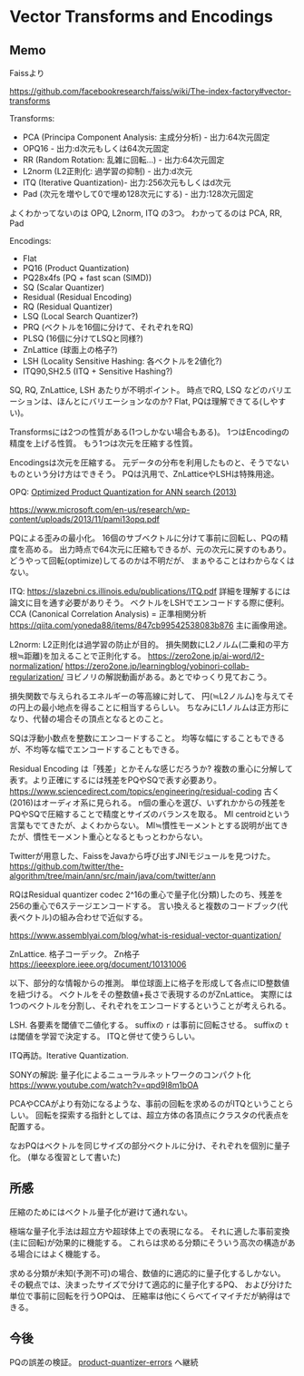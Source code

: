 # Vector Transforms and Encodings

## Memo

Faissより

<https://github.com/facebookresearch/faiss/wiki/The-index-factory#vector-transforms>

Transforms:

*   PCA (Principa Component Analysis: 主成分分析) - 出力:64次元固定
*   OPQ16 - 出力:d次元もしくは64次元固定
*   RR (Random Rotation: 乱雑に回転…) - 出力:64次元固定
*   L2norm (L2正則化: 過学習の抑制) - 出力:d次元
*   ITQ (Iterative Quantization)- 出力:256次元もしくはd次元
*   Pad (次元を増やして0で埋め128次元にする) - 出力:128次元固定

よくわかってないのは OPQ, L2norm, ITQ の3つ。
わかってるのは PCA, RR, Pad

Encodings:

*   Flat
*   PQ16 (Product Quantization)
*   PQ28x4fs (PQ + fast scan (SIMD))
*   SQ (Scalar Quantizer)
*   Residual (Residual Encoding)
*   RQ (Residual Quantizer)
*   LSQ (Local Search Quantizer?)
*   PRQ (ベクトルを16個に分けて、それぞれをRQ)
*   PLSQ (16個に分けてLSQと同様?)
*   ZnLattice (球面上の格子?)
*   LSH (Locality Sensitive Hashing: 各ベクトルを2値化?)
*   ITQ90,SH2.5 (ITQ + Sensitive Hashing?)

SQ, RQ, ZnLattice, LSH あたりが不明ポイント。
時点でRQ, LSQ などのバリエーションは、ほんとにバリエーションなのか?
Flat, PQは理解できてる(しやすい)。

Transformsには2つの性質がある(1つしかない場合もある)。
1つはEncodingの精度を上げる性質。
もう1つは次元を圧縮する性質。

Encodingsは次元を圧縮する。
元データの分布を利用したものと、そうでないものという分け方はできそう。
PQは汎用で、ZnLatticeやLSHは特殊用途。

OPQ: [Optimized Product Quantization for ANN search (2013)](https://ieeexplore.ieee.org/document/6619223)

<https://www.microsoft.com/en-us/research/wp-content/uploads/2013/11/pami13opq.pdf>

PQによる歪みの最小化。
16個のサブベクトルに分けて事前に回転し、PQの精度を高める。
出力時点で64次元に圧縮もできるが、元の次元に戻すのもあり。
どうやって回転(optimize)してるのかは不明だが、
まぁやることはわからなくはない。

ITQ: <https://slazebni.cs.illinois.edu/publications/ITQ.pdf>
詳細を理解するには論文に目を通す必要がありそう。
ベクトルをLSHでエンコードする際に便利。
CCA (Canonical Correlation Analysis) = 正準相関分析
<https://qiita.com/yoneda88/items/847cb99542538083b876>
主に画像用途。

L2norm: L2正則化は過学習の防止が目的。
損失関数にL2ノルム(二乗和の平方根≒距離)を加えることで正則化する。
<https://zero2one.jp/ai-word/l2-normalization/>
<https://zero2one.jp/learningblog/yobinori-collab-regularization/>
ヨビノリの解説動画がある。あとでゆっくり見ておこう。

損失関数で与えられるエネルギーの等高線に対して、
円(≒L2ノルム)を与えてその円上の最小地点を得ることに相当するらしい。
ちなみにL1ノルムは正方形になり、代替の場合その頂点となるとのこと。

SQは浮動小数点を整数にエンコードすること。
均等な幅にすることもできるが、不均等な幅でエンコードすることもできる。

Residual Encoding は「残差」とかそんな感じだろうか?
複数の重心に分解して表す。より正確にするには残差をPQやSQで表す必要あり。
<https://www.sciencedirect.com/topics/engineering/residual-coding>
古く(2016)はオーディオ系に見られる。
n個の重心を選び、いずれかからの残差をPQやSQで圧縮することで精度とサイズのバランスを取る。
MI centroidという言葉もでてきたが、よくわからない。
MI≒慣性モーメントとする説明が出てきたが、慣性モーメント重心となるともっとわからない。

Twitterが用意した、FaissをJavaから呼び出すJNIモジュールを見つけた。
<https://github.com/twitter/the-algorithm/tree/main/ann/src/main/java/com/twitter/ann>

RQはResidual quantizer codec
2^16の重心で量子化(分類)したのち、残差を256の重心で6ステージエンコードする。
言い換えると複数のコードブック(代表ベクトル)の組み合わせで近似する。

<https://www.assemblyai.com/blog/what-is-residual-vector-quantization/>

ZnLattice. 格子コーデック。
Zn格子 <https://ieeexplore.ieee.org/document/10131006>

以下、部分的な情報からの推測。
単位球面上に格子を形成して各点にID整数値を紐づける。
ベクトルをその整数値+長さで表現するのがZnLattice。
実際には1つのベクトルを分割し、それぞれをエンコードするということが考えられる。

LSH.
各要素を閾値で二値化する。
suffixの `r` は事前に回転させる。
suffixの `t` は閾値を学習で決定する。
ITQと併せて使うらしい。

ITQ再訪。Iterative Quantization.

SONYの解説: 量子化によるニューラルネットワークのコンパクト化
<https://www.youtube.com/watch?v=qpd9I8m1bOA>

PCAやCCAがより有効になるような、事前の回転を求めるのがITQということらしい。
回転を探索する指針としては、超立方体の各頂点にクラスタの代表点を配置する。

なおPQはベクトルを同じサイズの部分ベクトルに分け、それぞれを個別に量子化。
(単なる復習として書いた)

## 所感

圧縮のためにはベクトル量子化が避けて通れない。

極端な量子化手法は超立方や超球体上での表現になる。
それに適した事前変換(主に回転)が効果的に機能する。
これらは求める分類にそういう高次の構造がある場合にはよく機能する。

求める分類が未知(予測不可)の場合、数値的に適応的に量子化するしかない。
その観点では、決まったサイズで分けて適応的に量子化するPQ、
および分けた単位で事前に回転を行うOPQは、
圧縮率は他にくらべてイマイチだが納得はできる。

## 今後

PQの誤差の検証。
[product-quantizer-errors](../product-quantizer-errors) へ継続
